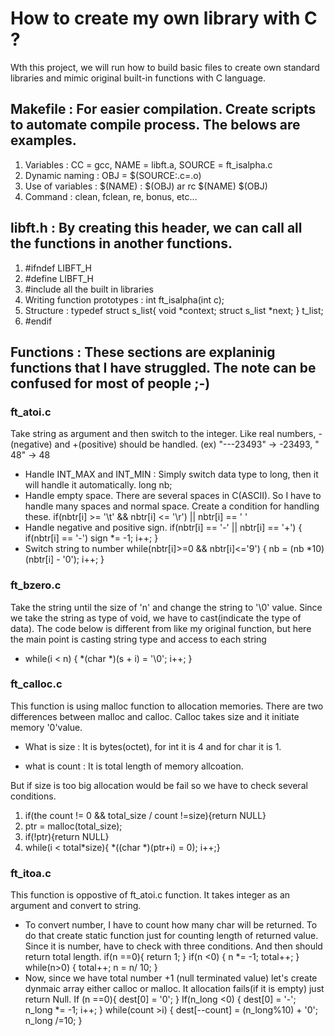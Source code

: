 # How to create my own library with C ?

Wth this project, we will run how to build basic files to create own standard libraries and mimic original built-in functions with C language.
</br>

## Makefile : For easier compilation. Create scripts to automate compile process. The belows are examples.

1. Variables : CC = gcc, NAME = libft.a, SOURCE = ft_isalpha.c
2. Dynamic naming : OBJ = $(SOURCE:.c=.o)
3. Use of variables : $(NAME) : $(OBJ) ar rc $(NAME) $(OBJ)
4. Command : clean, fclean, re, bonus, etc...
   </br>

## libft.h : By creating this header, we can call all the functions in another functions.

1. #ifndef LIBFT_H
2. #define LIBFT_H
3. #include all the built in libraries
4. Writing function prototypes : int ft_isalpha(int c);
5. Structure :
   typedef struct s_list{
   void *context;
   struct s_list *next;
   } t_list;
6. #endif
   </br>

## Functions : These sections are explaninig functions that I have struggled. The note can be confused for most of people ;-)

### ft_atoi.c

Take string as argument and then switch to the integer. Like real numbers, -(negative) and +(positive) should be handled.
(ex) "---23493" -> -23493, " 48" -> 48

- Handle INT_MAX and INT_MIN : Simply switch data type to long, then it will handle it automatically.
  long nb;
- Handle empty space. There are several spaces in C(ASCII). So I have to handle many spaces and normal space. Create a condition for handling these.
  if(nbtr[i] >= '\t' && nbtr[i] <= '\r') || nbtr[i] == ' '
- Handle negative and positive sign.
  if(nbtr[i] == '-' || nbtr[i] == '+')
  {
  if(nbtr[i] == '-')
  sign \*= -1;
  i++;
  }
- Switch string to number
  while(nbtr[i]>=0 && nbtr[i]<='9')
  {
  nb = (nb \*10) (nbtr[i] - '0');
  i++;
  }

### ft_bzero.c

Take the string until the size of 'n' and change the string to '\0' value. Since we take the string as type of void, we have to cast(indicate the type of data). The code below is different from like my original function, but here the main point is casting string type and access to each string

- while(i < n)
  {
  \*(char \*)(s + i) = '\0';
  i++;
  }

### ft_calloc.c

This function is using malloc function to allocation memories. There are two differences between malloc and calloc. Calloc takes size and it initiate memory '0'value.

- What is size : It is bytes(octet), for int it is 4 and for char it is 1.

- what is count : It is total length of memory allcoation.

But if size is too big allocation would be fail so we have to check several conditions.

1. if(the count != 0 && total_size / count !=size){return NULL}
2. ptr = malloc(total_size);
3. if(!ptr){return NULL}
4. while(i < total\*size){ \*((char \*)(ptr+i) = 0); i++;}

### ft_itoa.c

This function is oppostive of ft_atoi.c function. It takes integer as an argument and convert to string.

- To convert number, I have to count how many char will be returned. To do that create static function just for counting length of returned value. Since it is number, have to check with three conditions. And then should return total length.
  if(n ==0){
  return 1;
  }
  if(n <0)
  {
  n \*= -1;
  total++;
  }
  while(n>0)
  {
  total++;
  n = n/ 10;
  }
- Now, since we have total number +1 (null terminated value) let's create dynmaic array either calloc or malloc. It allocation fails(if it is empty) just return Null.
  If (n ==0){
  dest[0] = '0';
  }
  If(n_long <0)
  {
  dest[0] = '-';
  n_long \*= -1;
  i++;
  }
  while(count >i)
  {
  dest[--count] = (n_long%10) + '0';
  n_long /=10;
  }
